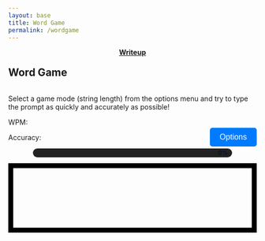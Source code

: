 ```yaml
---
layout: base
title: Word Game
permalink: /wordgame
---
```


<center>
<a href="https://compsciteam.github.io/student/wordgame/writeup">
<strong>
Writeup
</strong>
</a>
</center>

<style>
    #wordCanvas { 
        border: 10px solid #000;
        display: block;
        margin-left: auto;
        margin-right: auto;
    }
    
    h2 {
        text-align: center;
        margin-top: 20px;
    }
    #options {
        margin-top: 20px;
        margin-bottom: 10px;
        padding: 10px 20px;
        font-size: 16px;
        border: none;
        background-color: #007BFF;
        color: white;
        border-radius: 5px;
    }

    /* progress bar */
    .progress-bar { width: 80%; height: 18px; background: #222; border-radius: 9px; margin: 12px auto; position: relative; }
    .progress-fill { height: 100%; width: 0%; background: linear-gradient(90deg,#6be3a8,#6bb6ff); border-radius: 9px; transition: width 120ms linear; }
    .progress-text { position: absolute; right: 8px; top: 0; bottom: 0; display:flex; align-items:center; color:#071127; font-weight:700; font-size:12px; }
</style>

<h2 style="display: inline-block; margin-right: auto;">Word Game</h2>
<p>Select a game mode (string length) from the options menu and try to type the prompt as quickly and accurately as possible!</p>
<button style="float: right;" id="options">Options</button>

<p>WPM: <span class="wpm"></span></p>
<p>Accuracy: <span class="accuracy"></span></p>

<div class="progress-bar" aria-hidden="true"><div class="progress-fill"></div><div class="progress-text">0%</div></div>
<canvas id="wordCanvas" width="800" height="200"></canvas>

<script>
    const wordCanvas = document.getElementById('wordCanvas');
    const wordCtx = wordCanvas.getContext('2d');
    const optionsButton = document.getElementById('options');
    const progressFill = document.querySelector('.progress-fill');
    const progressText = document.querySelector('.progress-text');

    // Hide stats initially and clear their text so they won't show while typing
    const wpmEl = document.querySelector('.wpm');
    const accEl = document.querySelector('.accuracy');
    if (wpmEl) { wpmEl.style.visibility = 'hidden'; wpmEl.textContent = ''; }
    if (accEl) { accEl.style.visibility = 'hidden'; accEl.textContent = ''; }

    let currentString = "";
    let userInput = "";
    let startTime = null;
    let finished = false;
    let mistakes = 0;
    let currentPrompt = ""; // the active prompt text for redraws
    let caretInterval = null; // interval id for caret redraws

    const short_strings = ["The quick brown fox jumps over the lazy dog", "Pack my box with five dozen liquor jugs", "How quickly daft jumping zebras vex", "Jinxed wizards pluck ivy from the quilt", "Bright vixens jump dozy fowl quack", "Sphinx of black quartz judge my vow", "Two driven jocks help fax my big quiz", "Five quacking zephyrs jolt my wax bed", "The five boxing wizards jump quickly", "Jackdaws love my big sphinx of quartz", "Quick zephyrs blow vexing daft Jim", "Zany gnomes fix blighted quartz vases", "Bold foxes jump quickly past the lazy hound", "Mix two dozen plums with five ripe figs", "Anish is the GOAT"];
    const medium_strings = ["Amazingly few discotheques provide jukeboxes", "Back in June we delivered oxygen equipment of the same size", "The public was amazed to view the quickness and dexterity of the juggler", "Jovial zanies quickly gave up their quest for the exotic fish", "The wizard quickly jinxed the gnomes before they vaporized", "All questions asked by five watched experts amaze the judge", "The job requires extra pluck and zeal from every young wage earner", "Crazy Frederick bought many very exquisite opal jewels", "We promptly judged antique ivory buckles for the next prize", "Sixty zippers were quickly picked from the woven jute bag", "The boxed wizards quickly zap a smiling gnome", "A quick movement of the enemy will jeopardize six gunboats", "Mixing jellied plums with zesty lemon makes a fine tart", "The eccentric juggler amazed crowds with odd feats of dexterity", "A dozen movers quickly packed heavy boxes into the van"];
    const long_strings = ["The wizard quickly jinxed the gnomes before they vaporized just beyond the village gates", "Heavy boxes perform quick waltzes and jigs while the young fox plays his fiddle nearby", "My faxed joke won a pager in the cable TV quiz show making everyone in the room laugh", "Back in the quaint valley jovial hikers mixed exotic fruit juice and warm bread by the campfire", "The public was amazed to view the quickness and dexterity of the juggler as he performed his tricks", "Amazingly few discotheques provide jukeboxes making it hard for music lovers to enjoy their favorite tunes", "We promptly judged antique ivory buckles for the next prize in the competition impressing all the judges", "Crazy Frederick bought many very exquisite opal jewels from the ancient market in the old town square", "Sixty zippers were quickly picked from the woven jute bag by the skilled tailor in the bustling city", "Back in June we delivered oxygen equipment of the same size and shape to all the hospitals in the region", "In the sleepy coastal town the fishermen mended their nets beneath a crimson sunset while gulls wheeled overhead", "Under a canopy of stars the traveling minstrel strummed his lute and told tales of distant lands to eager listeners", "During the harvest festival the village square filled with laughter as families shared spiced bread and warm cider by the bonfire", "A curious apprentice studied ancient tomes in the candlelit library dreaming of spells that might mend broken things", "Across the prairie the herd thundering past left clouds of dust and the sun glinted on a thousand tiny hooves"];
    const troll_strings = ["The Sukhoi Su-57 is a twin-engine stealth multirole fighter aircraft developed by Sukhoi. It is the product of the PAK FA programme, which was initiated in 1999 as a more modern and affordable alternative to the MFI. Sukhoi's internal designation for the aircraft is T-50. The Su-57 is the first aircraft in Russian military service designed with stealth technology and is intended to be the basis for a family of stealth combat aircraft. A multirole fighter capable of aerial combat as well as ground and maritime strike, the Su-57 incorporates stealth, supermaneuverability, supercruise, integrated avionics and large payload capacity. According to the US, it will be nuclear-capable via a forthcoming missile similar to the Kinzhal. The aircraft is expected to succeed the MiG-29 and Su-27 in the Russian military service and has also been marketed for export. The first prototype aircraft flew in 2010, but the program experienced a protracted development due to various structural and technical issues that emerged during trials, including the destruction of the first production aircraft in a crash before its delivery. After repeated delays, the first Su-57 entered service with the Russian Aerospace Forces in December 2020. In 1979, the Soviet Union outlined a need for next-generation fighter aircraft intended to enter service in the 1990s. The programme became the I-90 and required the fighter to be multifunctional by having substantial ground attack capabilities, and would eventually replace the MiG-29 and Su-27 in frontline tactical aviation service. Two subsequent projects were designed to meet these requirements: the MFI and smaller LFI, with conceptual work beginning in 1983. Mikoyan was selected for the MFI and began developing its MiG 1.44/1.42. Though not a participant in the MFI, Sukhoi started its own programme in 1983 to develop technologies for a next-generation fighter, eventually resulting in the forward-swept wing S-32 experimental aircraft, later redesignated S-37 and then Su-47. Due to a lack of funds after the dissolution of the Soviet Union, the MFI was repeatedly delayed and the first flight of the MiG 1.44/1.42 prototype did not occur until 2000, nine years behind schedule. Owing to the high costs, the MFI and LFI were eventually cancelled while the Russian Ministry of Defence began work on a new next-generation fighter programme; in 1999, the ministry initiated the PAK FA or I-21 programme, with the competition announced in April 2001. Because of Russia's financial difficulties, the programme aimed to rein in costs by producing a single multirole fifth-generation fighter that would replace both the Su-27 and the MiG-29. Further cost-saving measures include an intended size in between that of the Su-27 and the MiG-29 and normal takeoff weight considerably smaller than the MiG MFI's 28.6 tonnes and the Su-47's 26.8 tonnes. Sukhoi's approach to the PAK FA competition differed fundamentally from Mikoyan's; whereas Mikoyan proposed for the three design bureaus to cooperate as a consortium with the winning team leading the design effort, Sukhoi's proposal had itself as the lead designer from the beginning and included a joint work agreement that covered the entire development and production cycle, from propulsion and avionics suppliers to research facilities. Additionally, the two companies had differing design philosophies for the aircraft. Mikoyan's E-721 was smaller and more affordable, with normal takeoff weight of 16–17 tonnes and powered by a pair of Klimov VK-10M engines with 10–11 tonnes of thrust each. In contrast, Sukhoi's T-50 would be comparatively larger and more capable, with normal takeoff weight goal of 22–23 tonnes and powered by a pair of Lyulka-Saturn AL-41F1 engines each with maximum thrust in the 14.5-tonne class. In April 2002, the Ministry of Defence selected Sukhoi over Mikoyan as the winner of the PAK FA competition and the lead design bureau of the new aircraft. In addition to the merits of the proposal, Sukhoi's experience in the 1990s was taken into account, with the successful development of various Su-27 derivatives and numerous exports ensuring its financial stability. According to the Russian Air Force Commander-in-Chief Vladimir Mikhaylov, flight tests were projected to begin in 2007. Mikoyan continued to develop its E-721 as the LMFS at its own expense.",
    "Quantum physics is the branch of science that studies the behavior of matter and energy at the smallest scales, where the rules of classical physics no longer apply and phenomena emerge that seem counterintuitive to everyday experience. At the heart of quantum theory is the idea that particles such as electrons and photons exhibit both wave-like and particle-like properties, a concept known as wave-particle duality. Experiments such as the double-slit experiment demonstrate that particles can interfere like waves when unobserved but appear as localized particles when measurements are made, suggesting that the act of observation plays a fundamental role in determining physical reality. Quantum superposition is another cornerstone principle, describing how a system can exist in multiple possible states at the same time until a measurement collapses it into a single definite outcome. This superposition principle underlies the famous thought experiment of Schrodinger’s cat, which imagines a cat being simultaneously alive and dead until observed, highlighting the strangeness of applying quantum mechanics to larger systems. Quantum entanglement, often described as spooky action at a distance, occurs when two or more particles become correlated in such a way that the state of one instantly determines the state of the other, no matter how far apart they are. This phenomenon challenges classical ideas of locality and has been experimentally confirmed many times, even leading to the awarding of the 2022 Nobel Prize in Physics to scientists who explored the foundations of quantum entanglement. The mathematical framework of quantum physics is built around the Schrodinger equation, which governs the time evolution of wavefunctions that encode the probabilities of outcomes rather than deterministic certainties. Unlike Newtonian mechanics, where the future state of a system can be predicted exactly if initial conditions are known, quantum mechanics provides only probabilities, a feature famously summarized by Heisenberg’s uncertainty principle. This principle asserts that certain pairs of physical properties, such as position and momentum, cannot both be precisely known at the same time, placing fundamental limits on measurement and reflecting an intrinsic indeterminacy of nature. Despite its strangeness, quantum physics has been incredibly successful at explaining and predicting phenomena across atomic and subatomic scales, from the structure of atoms and the behavior of semiconductors to the radiation emitted by stars. Its principles have given rise to revolutionary technologies including transistors, lasers, magnetic resonance imaging, and the modern computer. In more recent decades, researchers have been exploring how to harness uniquely quantum features for new technologies such as quantum computing, which uses superposition and entanglement to process information in ways impossible for classical computers, potentially solving certain problems exponentially faster. Quantum cryptography, based on the no-cloning theorem and the sensitivity of quantum states to measurement, offers the promise of unbreakable communication channels. The field also extends into quantum field theory, which merges quantum mechanics with special relativity and forms the basis of the Standard Model of particle physics, describing how fundamental particles interact via the electromagnetic, weak, and strong nuclear forces. Yet, a full unification with gravity remains elusive, and developing a quantum theory of gravity is one of the biggest unsolved problems in physics. Candidates such as string theory and loop quantum gravity seek to bridge this gap, though experimental confirmation remains challenging. Quantum physics also continues to inspire deep philosophical debates about the nature of reality, with interpretations ranging from the Copenhagen view that reality collapses upon measurement, to the many-worlds interpretation suggesting that all possible outcomes occur in branching universes, to pilot-wave theories that restore determinism at the cost of hidden variables. Regardless of interpretation, quantum mechanics stands as one of the most rigorously tested and successful scientific theories ever developed, and it continues to shape our understanding of the universe at its most fundamental level while opening the door to transformative future technologies."
    ]


    function drawText(text) {
        // Prepare font and measure wrapped lines
        wordCtx.font = '24px "Times New Roman", Times, serif';
        const maxWidth = wordCanvas.width - 20; // Leave some padding
        const lineHeight = 30; // Line height for wrapped text
        const lines = wrapText(text, maxWidth);

        // Ensure the canvas is tall enough to display all lines (plus padding)
        const padding = 20; // top+bottom padding combined
        const neededHeight = Math.max(200, lines.length * lineHeight + padding);
        if (wordCanvas.height !== neededHeight) {
            wordCanvas.height = neededHeight;
            // After resizing canvas, drawing state resets — reapply styles
            wordCtx.font = '24px "Times New Roman", Times, serif';
            wordCtx.fillStyle = '#dededeff';
            wordCtx.textAlign = 'center';
        } else {
            wordCtx.clearRect(0, 0, wordCanvas.width, wordCanvas.height);
            wordCtx.fillStyle = '#dededeff';
            wordCtx.textAlign = 'center';
        }

        // Draw lines starting from the top-padding so the beginning of the text is visible
        const startY = padding / 2 + lineHeight / 2;
        lines.forEach((line, index) => {
            wordCtx.fillText(line, wordCanvas.width / 2, startY + index * lineHeight);
        });
    }
    
    function wrapText(text, maxWidth) {
        const words = text.split(' ');
        const lines = [];
        let currentLine = words[0];
    
        for (let i = 1; i < words.length; i++) {
            const word = words[i];
            const width = wordCtx.measureText(currentLine + ' ' + word).width;
            if (width < maxWidth) {
                currentLine += ' ' + word;
            } else {
                lines.push(currentLine);
                currentLine = word;
            }
        }
        lines.push(currentLine); // Add the last line
        return lines;
    }

    function drawUserText(prompt, input) {
        // Prepare font and wrapped lines
        wordCtx.font = '24px "Times New Roman", Times, serif';
        wordCtx.textAlign = 'left';

        const maxWidth = wordCanvas.width - 20; // Leave enough padding
        const lineHeight = 30; // Line height for wrapped text
        const lines = wrapText(prompt, maxWidth);

        // Ensure canvas tall enough (in case prompt changed)
        const padding = 20;
        const neededHeight = Math.max(200, lines.length * lineHeight + padding);
        if (wordCanvas.height !== neededHeight) {
            wordCanvas.height = neededHeight;
            // Reapply drawing state after resize
            wordCtx.font = '24px "Times New Roman", Times, serif';
            wordCtx.textAlign = 'left';
        }

        const startY = padding / 2 + lineHeight / 2; // Start from top padding

        // Draw the prompt text line by line
        lines.forEach((line, lineIndex) => {
            const lineY = startY + lineIndex * lineHeight;
            const lineX = (wordCanvas.width - wordCtx.measureText(line).width) / 2; // Center each line
            wordCtx.fillStyle = '#dededeff';
            wordCtx.fillText(line, lineX, lineY);
    
            // Draw user input for the current line
            let currentX = lineX;
            const startCharIndex = lines.slice(0, lineIndex).join(' ').length + (lineIndex > 0 ? 1 : 0);
            const endCharIndex = startCharIndex + line.length;
    
            for (let i = startCharIndex; i < Math.min(input.length, endCharIndex); i++) {
                const typedChar = input[i];
                const promptChar = prompt[i] || '';
                // Show the prompt character itself; color green if correct, red if incorrect.
                const color = typedChar === promptChar ? 'green' : 'red';
                wordCtx.fillStyle = color;
                wordCtx.fillText(promptChar, currentX, lineY);
                currentX += wordCtx.measureText(promptChar).width;
            }

            // Draw caret if the caret position (input.length) is on this line and game not finished
            if (!finished) {
                const caretIndex = input.length;
                if (caretIndex >= startCharIndex && caretIndex <= endCharIndex) {
                    // caret X is currentX (after drawn chars on this line)
                    const caretX = currentX;
                    const caretY = lineY - 20; // approximate top of text
                    // Blinking: visible half the time
                    const showCaret = Math.floor(Date.now() / 500) % 2 === 0;
                    if (showCaret) {
                        wordCtx.fillStyle = '#ffffff';
                        const caretWidth = 2;
                        const caretHeight = 22;
                        wordCtx.fillRect(caretX, caretY, caretWidth, caretHeight);
                    }
                }
            }
        });
    }

    function updateStats(prompt, input, startTime) {
        // Accuracy calculation
        const totalTyped = input.length;
        // Only show stats when the game has finished
        if (finished) {
            const accuracy = totalTyped > 0 ? Math.round(((totalTyped - mistakes) / totalTyped) * 100) : 100;
            document.querySelector('.accuracy').textContent = accuracy + '%';

            // WPM calculation
            if (startTime) {
                const elapsed = (Date.now() - startTime) / 1000 / 60; // minutes
                const words = prompt.length / 5;
                const wpm = elapsed > 0 ? Math.round(words / elapsed) : 0;
                document.querySelector('.wpm').textContent = wpm;
            } else {
                document.querySelector('.wpm').textContent = '0';
            }
            // Ensure stats are visible
            document.querySelector('.wpm').style.visibility = 'visible';
            document.querySelector('.accuracy').style.visibility = 'visible';
        }
    }

    function finishGame(prompt, input, startTime) {
        finished = true;
        // stop caret redraws
        if (caretInterval) { clearInterval(caretInterval); caretInterval = null; }
        // Compute final mistakes by comparing prompt vs input (count mismatches and missing/extra chars)
        let finalMistakes = 0;
        const maxLen = Math.max(prompt.length, input.length);
        for (let i = 0; i < maxLen; i++) {
            if (prompt[i] !== input[i]) finalMistakes++;
        }
        mistakes = finalMistakes;
        updateStats(prompt, input, startTime);
        // Reveal stats
        document.querySelector('.wpm').style.visibility = 'visible';
        document.querySelector('.accuracy').style.visibility = 'visible';
    setProgress(100);

    const wpm = document.querySelector('.wpm').textContent;
    const accuracy = document.querySelector('.accuracy').textContent;

    // Create the finish screen overlay
    const finishScreen = document.createElement('div');
    finishScreen.style.position = 'fixed';
    finishScreen.style.top = '0';
    finishScreen.style.left = '0';
    finishScreen.style.width = '100%';
    finishScreen.style.height = '100%';
    finishScreen.style.backgroundColor = 'rgba(0, 0, 0, 0.8)';
    finishScreen.style.display = 'flex';
    finishScreen.style.justifyContent = 'center';
    finishScreen.style.alignItems = 'center';
    finishScreen.style.zIndex = '1000';
    finishScreen.style.color = 'white';
    finishScreen.style.flexDirection = 'column';
    finishScreen.style.textAlign = 'center';
    finishScreen.innerHTML = `
        <h2 style="color: #6be3a8;">🎉 Game Finished!</h2>
        <p style="font-size: 2em; margin: 20px;">Your results are in!</p>
        <p style="font-size: 1.5em;"><strong>WPM:</strong> <span style="color: #6bb6ff;">${wpm}</span></p>
    <p style="font-size: 1.5em;"><strong>Accuracy:</strong> <span style="color: #6bb6ff;">${accuracy}</span></p>
    <p style="font-size: 1.2em; margin-top: 10px;"><strong>Mistakes:</strong> <span style="color: #ff6b6b;">${mistakes}</span></p>
    <button id="playAgain" style="margin-top: 30px; padding: 10px 20px; font-size: 1em; cursor: pointer; border: none; background-color: #007BFF; color: white; border-radius: 5px;">Next</button>
    `;

    document.body.appendChild(finishScreen);

    // Add an event listener to the "Next" button: clear scores and let the user pick again
    document.getElementById('playAgain').addEventListener('click', () => {
        document.body.removeChild(finishScreen);
        // Clear the game state but do NOT start a new prompt automatically.
        userInput = '';
        mistakes = 0;
        // mark finished so typing is ignored until a new game is started
        finished = true;
        startTime = null;
        // Stop caret blinking if running
        if (caretInterval) { clearInterval(caretInterval); caretInterval = null; }
        // Clear the canvas (no prompt shown) and reset progress
        drawText('');
        setProgress(0);
        // Hide and clear stats so user can pick again without seeing old scores
        const w = document.querySelector('.wpm');
        const a = document.querySelector('.accuracy');
        if (w) { w.style.visibility = 'hidden'; w.textContent = ''; }
        if (a) { a.style.visibility = 'hidden'; a.textContent = ''; }
        // Clear current selection so the user is encouraged to pick a new length
        currentString = '';
        // Disable global key handler so keystrokes do nothing until startGame rebinds it
        document.onkeydown = null;
    });
}

    function startGame() {
        if (currentString === "") {
            alert("Please select a string length from the options menu.");
            return;
        }

        let stringArray;
        if (currentString === "short_strings") {
            stringArray = short_strings;
        } else if (currentString === "medium_strings") {
            stringArray = medium_strings;
        } else if (currentString === "long_strings") {
            stringArray = long_strings;
        } else if (currentString === "troll_strings") {
            stringArray = troll_strings;
        }

        const randomIndex = Math.floor(Math.random() * stringArray.length);
        const selectedString = stringArray[randomIndex];
        userInput = "";
        mistakes = 0; // Reset mistakes at the start of the game
    finished = false;
    // Do not start the timer until the user types the first character
    startTime = null;
        drawText(selectedString);
    // Hide stats while typing
    document.querySelector('.wpm').textContent = '';
    document.querySelector('.accuracy').textContent = '';
    document.querySelector('.wpm').style.visibility = 'hidden';
    document.querySelector('.accuracy').style.visibility = 'hidden';

        document.onkeydown = function (e) {
            if (finished) return;

            if (e.key.length === 1 && userInput.length < selectedString.length) {
                // Start timer on first character
                if (!startTime) startTime = Date.now();
                // Start caret redraw interval
                if (!caretInterval) {
                    caretInterval = setInterval(() => drawUserText(selectedString, userInput), 250);
                }
                // Record typed character
                userInput += e.key;
            } else if (e.key === 'Backspace' && userInput.length > 0) {
                userInput = userInput.slice(0, -1);
            }

            drawUserText(selectedString, userInput);
            updateStats(selectedString, userInput, startTime);
            updateProgress(selectedString, userInput);

            if (userInput.length === selectedString.length) {
                finishGame(selectedString, userInput, startTime);
            }
        };
        // init progress
        setProgress(0);
    }

    function setProgress(percent){
        percent = Math.max(0, Math.min(100, percent));
        progressFill.style.width = percent + '%';
        progressText.textContent = Math.round(percent) + '%';
    }

    function updateProgress(prompt, input){
        const pct = (input.length / prompt.length) * 100;
        setProgress(pct);
    }

    optionsButton.addEventListener('click', () => {
        // Create overlay
        const overlay = document.createElement('div');
        overlay.style.position = 'fixed';
        overlay.style.top = '0';
        overlay.style.left = '0';
        overlay.style.width = '100%';
        overlay.style.height = '100%';
        overlay.style.backgroundColor = 'rgba(0,0,0,0.6)';
        overlay.style.display = 'flex';
        overlay.style.justifyContent = 'center';
        overlay.style.alignItems = 'center';
        overlay.style.zIndex = '2000';

        // Create modal
        const modal = document.createElement('div');
        modal.style.width = '360px';
        modal.style.maxWidth = '90%';
        modal.style.background = 'linear-gradient(180deg,#1b1b2f,#2d3350)';
        modal.style.borderRadius = '12px';
        modal.style.padding = '18px';
        modal.style.boxShadow = '0 10px 30px rgba(0,0,0,0.4)';
        modal.style.color = '#fff';
        modal.style.textAlign = 'center';

        // Close (X) button
        const closeBtn = document.createElement('button');
        closeBtn.innerHTML = '&times;';
        closeBtn.setAttribute('aria-label', 'Close');
        closeBtn.style.position = 'absolute';
        closeBtn.style.top = '12px';
        closeBtn.style.right = '18px';
        closeBtn.style.background = 'transparent';
        closeBtn.style.border = 'none';
        closeBtn.style.color = '#fff';
        closeBtn.style.fontSize = '22px';
        closeBtn.style.cursor = 'pointer';

        const title = document.createElement('h3');
        title.textContent = 'Select String Length';
        title.style.marginTop = '4px';
        title.style.marginBottom = '12px';
        title.style.fontWeight = '700';

        const createOptionButton = (text, val) => {
            const b = document.createElement('button');
            b.textContent = text;
            b.style.display = 'block';
            b.style.width = '100%';
            b.style.margin = '8px 0';
            b.style.padding = '12px 10px';
            b.style.borderRadius = '8px';
            b.style.border = '1px solid rgba(255,255,255,0.08)';
            b.style.background = 'linear-gradient(90deg,#6be3a8,#6bb6ff)';
            b.style.color = '#071127';
            b.style.fontWeight = '700';
            b.style.cursor = 'pointer';
            b.addEventListener('mouseenter', () => b.style.transform = 'translateY(-2px)');
            b.addEventListener('mouseleave', () => b.style.transform = 'translateY(0)');
            b.addEventListener('click', () => {
                currentString = val;
                startGame();
                document.body.removeChild(overlay);
                window.removeEventListener('keydown', escHandler);
            });
            return b;
        };

    const shortOption = createOptionButton('Short Strings', 'short_strings');
    const mediumOption = createOptionButton('Medium Strings', 'medium_strings');
    const longOption = createOptionButton('Long Strings', 'long_strings');
    const trollOption = createOptionButton('Troll Strings', 'troll_strings');

        // Escape handler to close modal
        const escHandler = (ev) => {
            if (ev.key === 'Escape') {
                if (document.body.contains(overlay)) document.body.removeChild(overlay);
                window.removeEventListener('keydown', escHandler);
            }
        };

        closeBtn.addEventListener('click', () => {
            if (document.body.contains(overlay)) document.body.removeChild(overlay);
            window.removeEventListener('keydown', escHandler);
        });

        modal.appendChild(closeBtn);
        modal.appendChild(title);
    modal.appendChild(shortOption);
    modal.appendChild(mediumOption);
    modal.appendChild(longOption);
    modal.appendChild(trollOption);
        overlay.appendChild(modal);
        document.body.appendChild(overlay);

        // Focus and esc listener
        window.addEventListener('keydown', escHandler);
        shortOption.focus();
    });
</script>